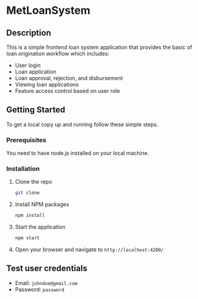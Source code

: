 # MetLoanSystem

## Description

This is a simple frontend loan system application that provides the basic of loan origination workflow which includes:

- User login
- Loan application
- Loan approval, rejection, and disbursement
- Viewing loan applications
- Feature access control based on user role

## Getting Started

To get a local copy up and running follow these simple steps.

### Prerequisites

You need to have node.js installed on your local machine.

### Installation

1. Clone the repo

   ```sh
   git clone
   ```

2. Install NPM packages

   ```sh
   npm install
   ```

3. Start the application

   ```sh
   npm start
   ```

4. Open your browser and navigate to `http://localhost:4200/`

## Test user credentials

- Email: `johndoe@gmail.com`
- Password: `password`
